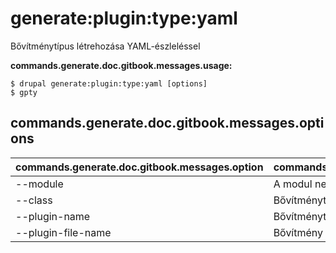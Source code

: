 # generate:plugin:type:yaml
Bővítménytípus létrehozása YAML-észleléssel

**commands.generate.doc.gitbook.messages.usage:**
```
$ drupal generate:plugin:type:yaml [options]
$ gpty  
```

## commands.generate.doc.gitbook.messages.options
commands.generate.doc.gitbook.messages.option | commands.generate.doc.gitbook.messages.details
-------|-------------
--module | A modul neve.
--class | Bővítménytípus osztályneve
--plugin-name | Bővítménytípus programok által használt neve
--plugin-file-name | Bővítmény fájlneve
